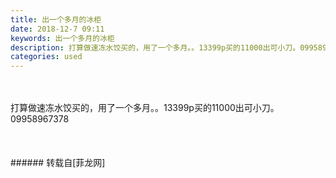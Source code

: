 ```yaml
---
title: 出一个多月的冰柜
date: 2018-12-7 09:11
keywords: 出一个多月的冰柜
description: 打算做速冻水饺买的，用了一个多月。。13399p买的11000出可小刀。09958967378
categories: used
---
```

<td class="t_f" id="postmessage_2423286">

<br/>
<br/>
打算做速冻水饺买的，用了一个多月。。13399p买的11000出可小刀。09958967378<br/>
<img alt="" border="0" class="zoom" data-cf-modified-4737ba048e0617294871ae9f-="" file="http://www.flw.ph/data/appbyme/upload/image/201812/07/JmZZiYjbBNfO.jpg" id="aimg_Sqo3n" lazyloadthumb="1" onclick="" onmouseover="" src="http://www.flw.ph/data/appbyme/upload/image/201812/07/JmZZiYjbBNfO.jpg"/><br/>
<br/>
<img alt="" border="0" class="zoom" data-cf-modified-4737ba048e0617294871ae9f-="" file="http://www.flw.ph/data/appbyme/upload/image/201812/07/h1FECpgMpo3N.jpg" id="aimg_mS0hn" lazyloadthumb="1" onclick="" onmouseover="" src="http://www.flw.ph/data/appbyme/upload/image/201812/07/h1FECpgMpo3N.jpg"/><br/>
<br/>
<img alt="" border="0" class="zoom" data-cf-modified-4737ba048e0617294871ae9f-="" file="http://www.flw.ph/data/appbyme/upload/image/201812/07/wlzk15tKvxWe.jpg" id="aimg_WGTxV" lazyloadthumb="1" onclick="" onmouseover="" src="http://www.flw.ph/data/appbyme/upload/image/201812/07/wlzk15tKvxWe.jpg"/><br/>
<br/>
</td>
###### 转载自[菲龙网]